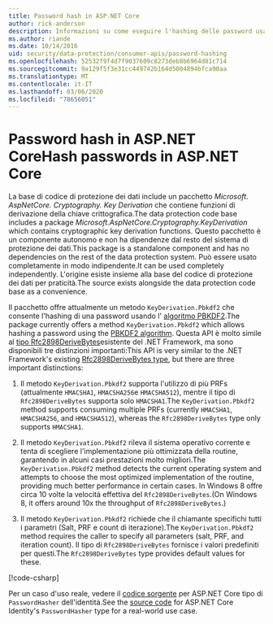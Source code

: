 ```yaml
---
title: Password hash in ASP.NET Core
author: rick-anderson
description: Informazioni su come eseguire l'hashing delle password usando le API di protezione dei dati ASP.NET Core.
ms.author: riande
ms.date: 10/14/2016
uid: security/data-protection/consumer-apis/password-hashing
ms.openlocfilehash: 52532f9f4d7f9037609c8273deb8b6964d81c714
ms.sourcegitcommit: 9a129f5f3e31cc449742b164d5004894bfca90aa
ms.translationtype: MT
ms.contentlocale: it-IT
ms.lasthandoff: 03/06/2020
ms.locfileid: "78656051"
---
```

# <a name="hash-passwords-in-aspnet-core"></a><span data-ttu-id="e51c6-103">Password hash in ASP.NET Core</span><span class="sxs-lookup"><span data-stu-id="e51c6-103">Hash passwords in ASP.NET Core</span></span>

<span data-ttu-id="e51c6-104">La base di codice di protezione dei dati include un pacchetto *Microsoft. AspNetCore. Cryptography. Key Derivation* che contiene funzioni di derivazione della chiave crittografica.</span><span class="sxs-lookup"><span data-stu-id="e51c6-104">The data protection code base includes a package *Microsoft.AspNetCore.Cryptography.KeyDerivation* which contains cryptographic key derivation functions.</span></span> <span data-ttu-id="e51c6-105">Questo pacchetto è un componente autonomo e non ha dipendenze dal resto del sistema di protezione dei dati.</span><span class="sxs-lookup"><span data-stu-id="e51c6-105">This package is a standalone component and has no dependencies on the rest of the data protection system.</span></span> <span data-ttu-id="e51c6-106">Può essere usato completamente in modo indipendente.</span><span class="sxs-lookup"><span data-stu-id="e51c6-106">It can be used completely independently.</span></span> <span data-ttu-id="e51c6-107">L'origine esiste insieme alla base del codice di protezione dei dati per praticità.</span><span class="sxs-lookup"><span data-stu-id="e51c6-107">The source exists alongside the data protection code base as a convenience.</span></span>

<span data-ttu-id="e51c6-108">Il pacchetto offre attualmente un metodo `KeyDerivation.Pbkdf2` che consente l'hashing di una password usando l' [algoritmo PBKDF2](https://tools.ietf.org/html/rfc2898#section-5.2).</span><span class="sxs-lookup"><span data-stu-id="e51c6-108">The package currently offers a method `KeyDerivation.Pbkdf2` which allows hashing a password using the [PBKDF2 algorithm](https://tools.ietf.org/html/rfc2898#section-5.2).</span></span> <span data-ttu-id="e51c6-109">Questa API è molto simile al [tipo Rfc2898DeriveBytes](/dotnet/api/system.security.cryptography.rfc2898derivebytes)esistente del .NET Framework, ma sono disponibili tre distinzioni importanti:</span><span class="sxs-lookup"><span data-stu-id="e51c6-109">This API is very similar to the .NET Framework's existing [Rfc2898DeriveBytes type](/dotnet/api/system.security.cryptography.rfc2898derivebytes), but there are three important distinctions:</span></span>

1. <span data-ttu-id="e51c6-110">Il metodo `KeyDerivation.Pbkdf2` supporta l'utilizzo di più PRFs (attualmente `HMACSHA1`, `HMACSHA256`e `HMACSHA512`), mentre il tipo di `Rfc2898DeriveBytes` supporta solo `HMACSHA1`.</span><span class="sxs-lookup"><span data-stu-id="e51c6-110">The `KeyDerivation.Pbkdf2` method supports consuming multiple PRFs (currently `HMACSHA1`, `HMACSHA256`, and `HMACSHA512`), whereas the `Rfc2898DeriveBytes` type only supports `HMACSHA1`.</span></span>

2. <span data-ttu-id="e51c6-111">Il metodo `KeyDerivation.Pbkdf2` rileva il sistema operativo corrente e tenta di scegliere l'implementazione più ottimizzata della routine, garantendo in alcuni casi prestazioni molto migliori.</span><span class="sxs-lookup"><span data-stu-id="e51c6-111">The `KeyDerivation.Pbkdf2` method detects the current operating system and attempts to choose the most optimized implementation of the routine, providing much better performance in certain cases.</span></span> <span data-ttu-id="e51c6-112">In Windows 8 offre circa 10 volte la velocità effettiva del `Rfc2898DeriveBytes`.</span><span class="sxs-lookup"><span data-stu-id="e51c6-112">(On Windows 8, it offers around 10x the throughput of `Rfc2898DeriveBytes`.)</span></span>

3. <span data-ttu-id="e51c6-113">Il metodo `KeyDerivation.Pbkdf2` richiede che il chiamante specifichi tutti i parametri (Salt, PRF e count di iterazione).</span><span class="sxs-lookup"><span data-stu-id="e51c6-113">The `KeyDerivation.Pbkdf2` method requires the caller to specify all parameters (salt, PRF, and iteration count).</span></span> <span data-ttu-id="e51c6-114">Il tipo di `Rfc2898DeriveBytes` fornisce i valori predefiniti per questi.</span><span class="sxs-lookup"><span data-stu-id="e51c6-114">The `Rfc2898DeriveBytes` type provides default values for these.</span></span>

[!code-csharp[](password-hashing/samples/passwordhasher.cs)]

<span data-ttu-id="e51c6-115">Per un caso d'uso reale, vedere il [codice sorgente](https://github.com/dotnet/AspNetCore/blob/master/src/Identity/Extensions.Core/src/PasswordHasher.cs) per ASP.NET Core tipo di `PasswordHasher` dell'identità.</span><span class="sxs-lookup"><span data-stu-id="e51c6-115">See the [source code](https://github.com/dotnet/AspNetCore/blob/master/src/Identity/Extensions.Core/src/PasswordHasher.cs) for ASP.NET Core Identity's `PasswordHasher` type for a real-world use case.</span></span>
